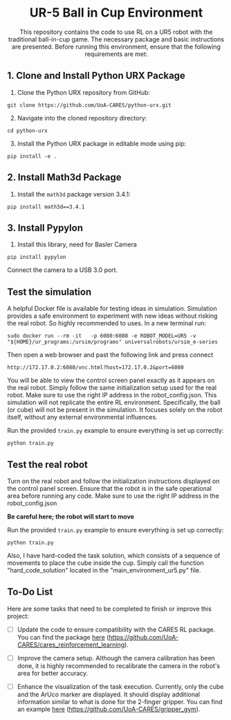 # 
<h1 align="center">UR-5 Ball in Cup Environment</h1>


<div align="center">
  This repository contains the code to use RL on a UR5 robot with the traditional ball-in-cup game. The necessary package and basic instructions are presented.
  Before running this environment, ensure that the following requirements are met:

</div>

## 1. Clone and Install Python URX Package

1. Clone the Python URX repository from GitHub:
  ```
  git clone https://github.com/UoA-CARES/python-urx.git
  ```
2. Navigate into the cloned repository directory:
  ```
  cd python-urx
  ```
3. Install the Python URX package in editable mode using pip:
  ```
  pip install -e .
  ```

## 2. Install Math3d Package

1. Install the `math3d` package version 3.4.1:

```
pip install math3d==3.4.1
```

## 3. Install Pypylon 

1. Install this library, need for Basler Camera
```
pip install pypylon
```
 Connect the camera to a USB 3.0 port. 

## Test the simulation

A helpful Docker file is available for testing ideas in simulation. Simulation provides a safe environment to experiment 
with new ideas without risking the real robot. So highly recommended to uses. In a new terminal run: 

```
sudo docker run --rm -it   -p 6080:6080 -e ROBOT_MODEL=UR5 -v "${HOME}/ur_programs:/ursim/programs" universalrobots/ursim_e-series
```

Then open a web browser and past the following link and press connect  

```
http://172.17.0.2:6080/vnc.html?host=172.17.0.2&port=6080
```

You will be able to view the control screen panel exactly as it appears on the real robot. Simply follow the same 
initialization setup used for the real robot. Make sure to use the right IP address in the robot_config.json.
This simulation will not replicate the entire RL environment. Specifically, the ball (or cube) will not be present 
in the simulation. It focuses solely on the robot itself, without any external environmental influences.

Run the provided `train.py` example to ensure everything is set up correctly:

```
python train.py
```


## Test the real robot

 Turn on the real robot and follow the initialization instructions displayed on the control panel screen. 
 Ensure that the robot is in the safe operational area before running any code. Make sure to use the right IP address in 
 the robot_config.json 

**Be careful here; the robot will start to move**

 Run the provided `train.py` example to ensure everything is set up correctly:

```
python train.py
```

Also, I have hard-coded the task solution, which consists of a sequence of movements to place the cube inside the cup. 
Simply call the function "hard_code_solution" located in the "main_environment_ur5.py" file.


## To-Do List

Here are some tasks that need to be completed to finish or improve this project:

- [ ] Update the code to ensure compatibility with the CARES RL package. You can find the package [here]() (https://github.com/UoA-CARES/cares_reinforcement_learning).
- [ ] Improve the camera setup. Although the camera calibration has been done, it is highly recommended to recalibrate the camera in the robot's area for better accuracy.
- [ ] Enhance the visualization of the task execution. Currently, only the cube and the ArUco marker are displayed. It should display additional information similar to what is done for the 2-finger gripper. You can find an example [here]() (https://github.com/UoA-CARES/gripper_gym).



